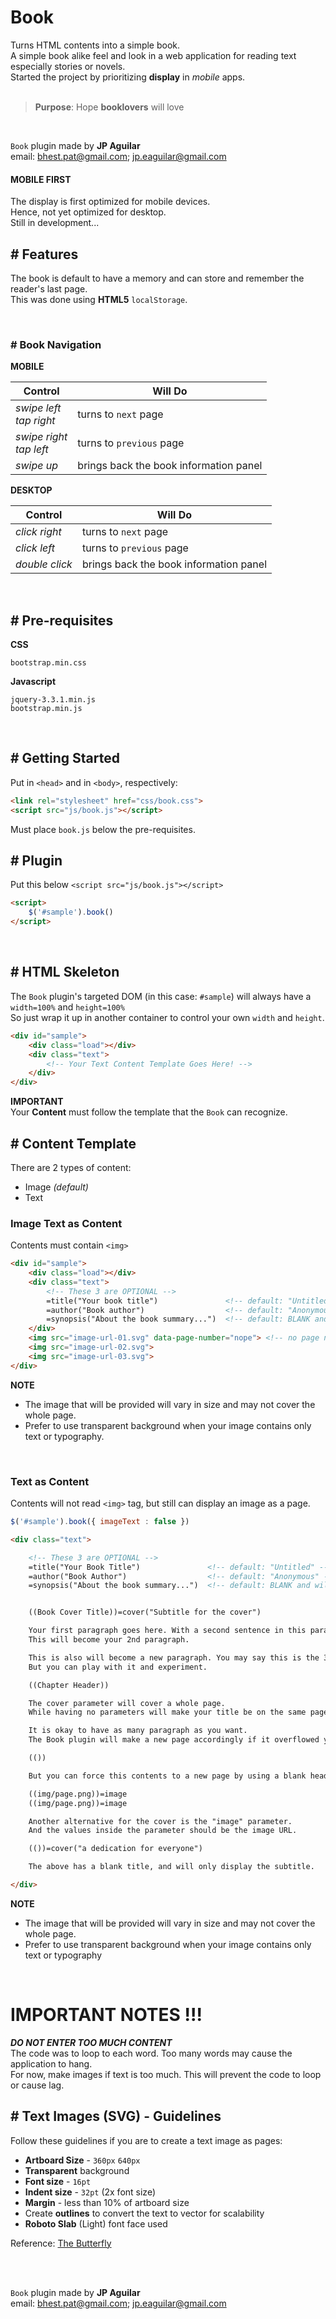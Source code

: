 # Book
Turns HTML contents into a simple book.
<br>
A simple book alike feel and look in a web application for reading text especially stories or novels.<br>
Started the project by prioritizing **display** in _mobile_ apps.<br>
<br>

>**Purpose**: Hope **booklovers** will love

<br>

```Book``` plugin made by **JP Aguilar**<br>
email: bhest.pat@gmail.com; jp.eaguilar@gmail.com
<br>

#### MOBILE FIRST
The display is first optimized for mobile devices.<br>
Hence, not yet optimized for desktop.<br>
Still in development...
<br>

## # Features

The book is default to have a memory and can store and remember the reader's last page.\
This was done using **HTML5** ```localStorage```.

<br>

### # Book Navigation
**MOBILE**

Control                     | Will Do
----------------------------|-------------------------------
_swipe left_<br>_tap right_ | turns to ```next``` page
_swipe right_<br>_tap left_ | turns to ```previous``` page
_swipe up_                  | brings back the book information panel

**DESKTOP**

Control                     | Will Do
----------------------------|-------------------------------
_click right_               | turns to ```next``` page
_click left_                | turns to ```previous``` page
_double click_              | brings back the book information panel

<br>

## # Pre-requisites
**CSS**
```
bootstrap.min.css
```

**Javascript**
```
jquery-3.3.1.min.js
bootstrap.min.js
```
<br>

## # Getting Started
Put in ```<head>``` and in ```<body>```, respectively:
```html
<link rel="stylesheet" href="css/book.css">
<script src="js/book.js"></script>
```
Must place ```book.js``` below the pre-requisites.
<br>

## # Plugin
Put this below ```<script src="js/book.js"></script>```
```html
<script>
	$('#sample').book()
</script>
```
<br>

## # HTML Skeleton
The ```Book``` plugin's targeted DOM (in this case: ```#sample```) will always have a ```width=100%``` and ```height=100%```<br>
So just wrap it up in another container to control your own ```width``` and ```height```.
```html
<div id="sample">
	<div class="load"></div>
	<div class="text">
		<!-- Your Text Content Template Goes Here! -->
	</div>
</div>
```
**IMPORTANT**<br>
Your **Content** must follow the template that the ```Book``` can recognize.
<br>

## # Content Template

There are 2 types of content:
- Image *(default)*
- Text

### Image Text as Content
Contents must contain ```<img>``` 
```html
<div id="sample">
	<div class="load"></div>
	<div class="text">
		<!-- These 3 are OPTIONAL -->
		=title("Your book title") 				<!-- default: "Untitled" -->
		=author("Book author") 					<!-- default: "Anonymous" -->
		=synopsis("About the book summary...") 	<!-- default: BLANK and will not be displayed -->
	</div>
	<img src="image-url-01.svg" data-page-number="nope"> <!-- no page number -->
	<img src="image-url-02.svg">
	<img src="image-url-03.svg">
</div>
```

**NOTE**
- The image that will be provided will vary in size and may not cover the whole page.
- Prefer to use transparent background when your image contains only text or typography.
<br>

### Text as Content
Contents will not read ```<img>``` tag, but still can display an image as a page.
```javascript
$('#sample').book({ imageText : false })
```

```html
<div class="text">

	<!-- These 3 are OPTIONAL -->
	=title("Your Book Title") 				<!-- default: "Untitled" -->
	=author("Book Author") 	  				<!-- default: "Anonymous" -->
	=synopsis("About the book summary...")  <!-- default: BLANK and will not be displayed -->


	((Book Cover Title))=cover("Subtitle for the cover")

	Your first paragraph goes here. With a second sentence in this paragraph.
	This will become your 2nd paragraph.

	This is also will become a new paragraph. You may say this is the 3rd paragraph.
	But you can play with it and experiment.

	((Chapter Header))

	The cover parameter will cover a whole page.
	While having no parameters will make your title be on the same page with your paragraphs.

	It is okay to have as many paragraph as you want.
	The Book plugin will make a new page accordingly if it overflowed your pages.

	(())

	But you can force this contents to a new page by using a blank header.

	((img/page.png))=image
	((img/page.png))=image

	Another alternative for the cover is the "image" parameter.
	And the values inside the parameter should be the image URL.

	(())=cover("a dedication for everyone")

	The above has a blank title, and will only display the subtitle.

</div>
```

**NOTE**
- The image that will be provided will vary in size and may not cover the whole page.
- Prefer to use transparent background when your image contains only text or typography
<br>

# IMPORTANT NOTES !!!
**_DO NOT ENTER TOO MUCH CONTENT_**<br>
The code was to loop to each word. Too many words may cause the application to hang.<br>
For now, make images if text is too much. This will prevent the code to loop or cause lag.<br>

## # Text Images (SVG) - Guidelines
Follow these guidelines if you are to create a text image as pages:
- **Artboard Size** - ```360px``` ```640px```
- **Transparent** background
- **Font size** - ```16pt```
- **Indent size** - ```32pt``` (2x font size)
- **Margin** - less than 10% of artboard size
- Create **outlines** to convert the text to vector for scalability
- **Roboto Slab** (Light) font face used

[//]: # ( Source Hans Serif - Korean Hangul font / 본명조 Light = 20pt)

Reference: [The Butterfly](https://timelights.github.io/book/sample-thebutterfly)

<br>
<br>

```Book``` plugin made by **JP Aguilar**<br>
email: bhest.pat@gmail.com; jp.eaguilar@gmail.com

[//]: # ( N O T E S  - T O -  D E V E L O P E R )

[//]: # (To see a user-friendly layout of this file -- Go to this site : stackedit.io)
[//]: # (uigradients.com/<#name>)
[//]: # (#LastFantasy = #e55e88 #61c4e4 -- Hot Pink and Light Blue !!!NOTE!!! This is my own!)
[//]: # (#PacificDream = #34e89e #0f3443 -- Light Green and Dark Teal)

[//]: # (if pure text image, get size from mydevice.io - 360px 640px)
[//]: # (if not pure text image, get size from viewportsizes.com/mine or look at book.js //viewport sizes )
[//]: # (viewport = 360px 560px )

[//]: # ( Adobe Illustrator ! )


[//]: # (Other font: https://github.com/adobe-fonts/source-han-serif/blob/release/OTF/Korean/SourceHanSerifK-Light.otf)